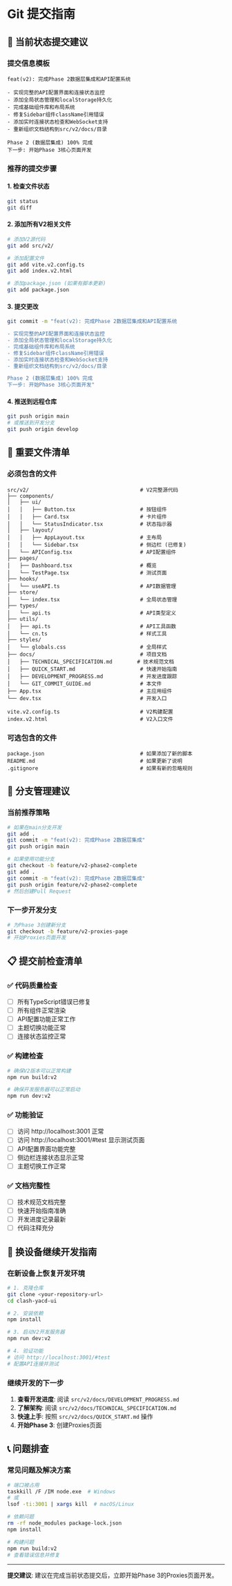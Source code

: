 # Git 提交指南

## 📝 当前状态提交建议

### 提交信息模板
```
feat(v2): 完成Phase 2数据层集成和API配置系统

- 实现完整的API配置界面和连接状态监控
- 添加全局状态管理和localStorage持久化
- 完成基础组件库和布局系统
- 修复Sidebar组件className引用错误
- 添加实时连接状态检查和WebSocket支持
- 重新组织文档结构到src/v2/docs/目录

Phase 2 (数据层集成) 100% 完成
下一步: 开始Phase 3核心页面开发
```

### 推荐的提交步骤

#### 1. 检查文件状态
```bash
git status
git diff
```

#### 2. 添加所有V2相关文件
```bash
# 添加V2源代码
git add src/v2/

# 添加配置文件
git add vite.v2.config.ts
git add index.v2.html

# 添加package.json (如果有脚本更新)
git add package.json
```

#### 3. 提交更改
```bash
git commit -m "feat(v2): 完成Phase 2数据层集成和API配置系统

- 实现完整的API配置界面和连接状态监控
- 添加全局状态管理和localStorage持久化  
- 完成基础组件库和布局系统
- 修复Sidebar组件className引用错误
- 添加实时连接状态检查和WebSocket支持
- 重新组织文档结构到src/v2/docs/目录

Phase 2 (数据层集成) 100% 完成
下一步: 开始Phase 3核心页面开发"
```

#### 4. 推送到远程仓库
```bash
git push origin main
# 或推送到开发分支
git push origin develop
```

## 📁 重要文件清单

### 必须包含的文件
```
src/v2/                                    # V2完整源代码
├── components/
│   ├── ui/
│   │   ├── Button.tsx                     # 按钮组件
│   │   ├── Card.tsx                       # 卡片组件
│   │   └── StatusIndicator.tsx            # 状态指示器
│   ├── layout/
│   │   ├── AppLayout.tsx                  # 主布局
│   │   └── Sidebar.tsx                    # 侧边栏 (已修复)
│   └── APIConfig.tsx                      # API配置组件
├── pages/
│   ├── Dashboard.tsx                      # 概览
│   └── TestPage.tsx                       # 测试页面
├── hooks/
│   └── useAPI.ts                          # API数据管理
├── store/
│   └── index.tsx                          # 全局状态管理
├── types/
│   └── api.ts                             # API类型定义
├── utils/
│   ├── api.ts                             # API工具函数
│   └── cn.ts                              # 样式工具
├── styles/
│   └── globals.css                        # 全局样式
├── docs/                                  # 项目文档
│   ├── TECHNICAL_SPECIFICATION.md        # 技术规范文档
│   ├── QUICK_START.md                     # 快速开始指南
│   ├── DEVELOPMENT_PROGRESS.md            # 开发进度跟踪
│   └── GIT_COMMIT_GUIDE.md                # 本文件
├── App.tsx                                # 主应用组件
└── dev.tsx                                # 开发入口

vite.v2.config.ts                          # V2构建配置
index.v2.html                              # V2入口文件
```

### 可选包含的文件
```
package.json                               # 如果添加了新的脚本
README.md                                  # 如果更新了说明
.gitignore                                 # 如果有新的忽略规则
```

## 🔄 分支管理建议

### 当前推荐策略
```bash
# 如果在main分支开发
git add .
git commit -m "feat(v2): 完成Phase 2数据层集成"
git push origin main

# 如果使用功能分支
git checkout -b feature/v2-phase2-complete
git add .
git commit -m "feat(v2): 完成Phase 2数据层集成"
git push origin feature/v2-phase2-complete
# 然后创建Pull Request
```

### 下一步开发分支
```bash
# 为Phase 3创建新分支
git checkout -b feature/v2-proxies-page
# 开始Proxies页面开发
```

## 📋 提交前检查清单

### ✅ 代码质量检查
- [ ] 所有TypeScript错误已修复
- [ ] 所有组件正常渲染
- [ ] API配置功能正常工作
- [ ] 主题切换功能正常
- [ ] 连接状态监控正常

### ✅ 构建检查
```bash
# 确保V2版本可以正常构建
npm run build:v2

# 确保开发服务器可以正常启动
npm run dev:v2
```

### ✅ 功能验证
- [ ] 访问 http://localhost:3001 正常
- [ ] 访问 http://localhost:3001/#test 显示测试页面
- [ ] API配置界面功能完整
- [ ] 侧边栏连接状态显示正常
- [ ] 主题切换工作正常

### ✅ 文档完整性
- [ ] 技术规范文档完整
- [ ] 快速开始指南准确
- [ ] 开发进度记录最新
- [ ] 代码注释充分

## 🚀 换设备继续开发指南

### 在新设备上恢复开发环境
```bash
# 1. 克隆仓库
git clone <your-repository-url>
cd clash-yacd-ui

# 2. 安装依赖
npm install

# 3. 启动V2开发服务器
npm run dev:v2

# 4. 验证功能
# 访问 http://localhost:3001/#test
# 配置API连接并测试
```

### 继续开发的下一步
1. **查看开发进度**: 阅读 `src/v2/docs/DEVELOPMENT_PROGRESS.md`
2. **了解架构**: 阅读 `src/v2/docs/TECHNICAL_SPECIFICATION.md`
3. **快速上手**: 按照 `src/v2/docs/QUICK_START.md` 操作
4. **开始Phase 3**: 创建Proxies页面

## 📞 问题排查

### 常见问题及解决方案
```bash
# 端口被占用
taskkill /F /IM node.exe  # Windows
# 或
lsof -ti:3001 | xargs kill  # macOS/Linux

# 依赖问题
rm -rf node_modules package-lock.json
npm install

# 构建问题
npm run build:v2
# 查看错误信息并修复
```

---

**提交建议**: 建议在完成当前状态提交后，立即开始Phase 3的Proxies页面开发。 